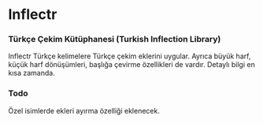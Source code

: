 # Inflectr
### Türkçe Çekim Kütüphanesi (Turkish Inflection Library)

Inflectr Türkçe kelimelere Türkçe çekim eklerini uygular. Ayrıca büyük harf, küçük harf dönüşümleri, başlığa çevirme özellikleri de vardır. Detaylı bilgi en kısa zamanda.

### Todo

Özel isimlerde ekleri ayırma özelliği eklenecek.
